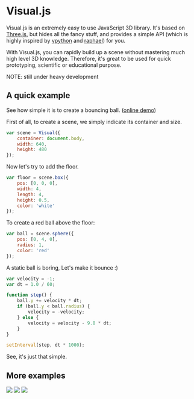 Visual.js
=========


Visual.js is an extremely easy to use JavaScript 3D library.
It's based on [Three.js](https://github.com/mrdoob/three.js), 
but hides all the fancy stuff, and provides a simple API
(which is highly inspired by [vpython](http://vpython.org/) and [raphael](http://raphaeljs.com/))
for you.

With Visual.js, you can rapidly build up a scene without mastering much high level 3D knowledge. 
Therefore, it's great to be used for quick prototyping, scientific or educational purpose.

NOTE: still under heavy development

A quick example
---------------

See how simple it is to create a bouncing ball. ([online demo](http://qiao.github.com/visual.js/examples/bouncing_ball.html))

First of all, to create a scene, we simply indicate its container and size.

```js
var scene = Visual({
    container: document.body,
    width: 640,
    height: 480
});
```

Now let's try to add the floor.

```js
var floor = scene.box({
    pos: [0, 0, 0],
    width: 4,
    length: 4,
    height: 0.5,
    color: 'white'
});
```

To create a red ball above the floor:

```js
var ball = scene.sphere({
    pos: [0, 4, 0],
    radius: 1,
    color: 'red'
});
```

A static ball is boring, Let's make it bounce :)

```js
var velocity = -1;
var dt = 1.0 / 60;

function step() {
    ball.y += velocity * dt;
    if (ball.y < ball.radius) {
        velocity = -velocity;
    } else {
        velocity = velocity - 9.8 * dt;
    }
}

setInterval(step, dt * 1000);
```

See, it's just that simple.


More examples
-------------

[![](http://i.imgur.com/Z5vmfs.png)](http://qiao.github.com/visual.js/examples/ball_in_box.html)
[![](http://i.imgur.com/oSET2s.png)](http://qiao.github.com/visual.js/examples/dropping_boxes.html)
[![](http://i.imgur.com/fJhzWs.png)](http://qiao.github.com/visual.js/examples/objects.html)
